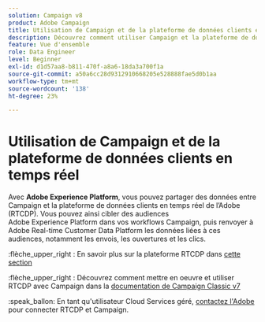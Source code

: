 ```yaml
---
solution: Campaign v8
product: Adobe Campaign
title: Utilisation de Campaign et de la plateforme de données clients en temps réel
description: Découvrez comment utiliser Campaign et la plateforme de données clients en temps réel
feature: Vue d'ensemble
role: Data Engineer
level: Beginner
exl-id: d1d57aa8-b811-470f-a8a6-18da3a700f1a
source-git-commit: a50a6cc28d9312910668205e528888fae5d0b1aa
workflow-type: tm+mt
source-wordcount: '138'
ht-degree: 23%

---
```


# Utilisation de Campaign et de la plateforme de données clients en temps réel

Avec **Adobe Experience Platform**, vous pouvez partager des données entre Campaign et la plateforme de données clients en temps réel de l’Adobe (RTCDP). Vous pouvez ainsi cibler des audiences Adobe Experience Platform dans vos workflows Campaign, puis renvoyer à Adobe Real-time Customer Data Platform les données liées à ces audiences, notamment les envois, les ouvertures et les clics.

:flèche_upper_right : En savoir plus sur la plateforme RTCDP dans [cette section](https://experienceleague.adobe.com/docs/experience-platform/rtcdp/overview.html?lang=en)

:flèche_upper_right : Découvrez comment mettre en oeuvre et utiliser RTCDP avec Campaign dans la [documentation de Campaign Classic v7](https://experienceleague.adobe.com/docs/campaign-classic/using/integrating-with-adobe-experience-cloud/aep-sources-destinations/get-started-sources-destinations.html?lang=en#integrating-with-adobe-experience-cloud)

:speak_ballon: En tant qu&#39;utilisateur Cloud Services géré, [contactez l&#39;Adobe](../start/campaign-faq.md#support) pour connecter RTCDP et Campaign.
